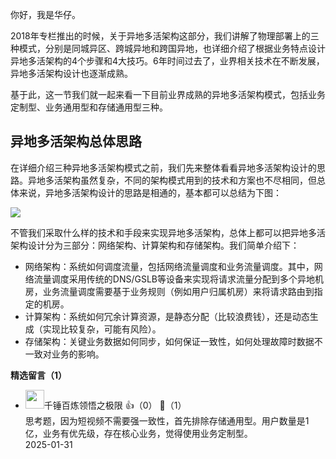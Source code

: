 你好，我是华仔。

2018年专栏推出的时候，关于异地多活架构这部分，我们讲解了物理部署上的三种模式，分别是同城异区、跨城异地和跨国异地，也详细介绍了根据业务特点设计异地多活架构的4个步骤和4大技巧。6年时间过去了，业界相关技术在不断发展，异地多活架构设计也逐渐成熟。

基于此，这一节我们就一起来看一下目前业界成熟的异地多活架构模式，包括业务定制型、业务通用型和存储通用型三种。

## 异地多活架构总体思路

在详细介绍三种异地多活架构模式之前，我们先来整体看看异地多活架构设计的思路。异地多活架构虽然复杂，不同的架构模式用到的技术和方案也不尽相同，但总体来说，异地多活架构设计的思路是相通的，基本都可以总结为下图：

![](https://static001.geekbang.org/resource/image/52/b7/52f27975489248f3c8ab836d0a6e91b7.jpg?wh=2943x1653)

不管我们采取什么样的技术和手段来实现异地多活架构，总体上都可以把异地多活架构设计分为三部分：网络架构、计算架构和存储架构。我们简单介绍下：

- 网络架构：系统如何调度流量，包括网络流量调度和业务流量调度。其中，网络流量调度采用传统的DNS/GSLB等设备来实现将请求流量分配到多个异地机房，业务流量调度需要基于业务规则（例如用户归属机房）来将请求路由到指定的机房。
- 计算架构：系统如何冗余计算资源，是静态分配（比较浪费钱），还是动态生成（实现比较复杂，可能有风险）。
- 存储架构：关键业务数据如何同步，如何保证一致性，如何处理故障时数据不一致对业务的影响。
<div><strong>精选留言（1）</strong></div><ul>
<li><img src="https://static001.geekbang.org/account/avatar/00/1a/9d/81/d748b7eb.jpg" width="30px"><span>千锤百炼领悟之极限</span> 👍（0） 💬（1）<div>思考题，因为短视频不需要强一致性，首先排除存储通用型。用户数量是1亿，业务有优先级，存在核心业务，觉得使用业务定制型。</div>2025-01-31</li><br/>
</ul>